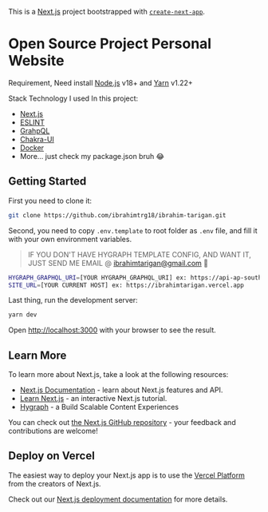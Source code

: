 This is a [Next.js](https://nextjs.org/) project bootstrapped with [`create-next-app`](https://github.com/vercel/next.js/tree/canary/packages/create-next-app).

# Open Source Project Personal Website

Requirement, Need install [Node.js](https://nodejs.org/en) v18+ and [Yarn](https://yarnpkg.com/) v1.22+

Stack Technology I used In this project:

- [Next.js](https://nextjs.org/)
- [ESLINT](https://eslint.org/)
- [GrahpQL](https://graphql.org/)
- [Chakra-UI](https://chakra-ui.com/)
- [Docker](https://www.docker.com/)
- More... just check my package.json bruh 😂

## Getting Started

First you need to clone it:

```bash
git clone https://github.com/ibrahimtrg18/ibrahim-tarigan.git
```

Second, you need to copy `.env.template` to root folder as `.env` file, and fill it with your own environment variables.

> IF YOU DON'T HAVE HYGRAPH TEMPLATE CONFIG, AND WANT IT, JUST SEND ME EMAIL @ ibrahimtarigan@gmail.com 🙂

```bash
HYGRAPH_GRAPHQL_URI=[YOUR HYGRAPH_GRAPHQL_URI] ex: https://api-ap-southeast-2.hygraph.com/v2/xxx/master
SITE_URL=[YOUR CURRENT HOST] ex: https://ibrahimtarigan.vercel.app
```

Last thing, run the development server:

```bash
yarn dev
```

Open [http://localhost:3000](http://localhost:3000) with your browser to see the result.

## Learn More

To learn more about Next.js, take a look at the following resources:

- [Next.js Documentation](https://nextjs.org/docs) - learn about Next.js features and API.
- [Learn Next.js](https://nextjs.org/learn) - an interactive Next.js tutorial.
- [Hygraph](https://hygraph.com/) - a Build Scalable Content Experiences

You can check out [the Next.js GitHub repository](https://github.com/vercel/next.js/) - your feedback and contributions are welcome!

## Deploy on Vercel

The easiest way to deploy your Next.js app is to use the [Vercel Platform](https://vercel.com/new?utm_medium=default-template&filter=next.js&utm_source=create-next-app&utm_campaign=create-next-app-readme) from the creators of Next.js.

Check out our [Next.js deployment documentation](https://nextjs.org/docs/deployment) for more details.
